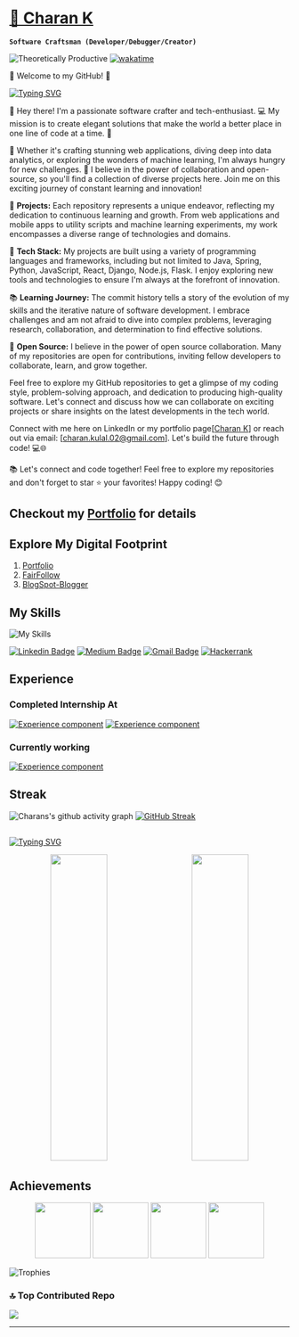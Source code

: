 # 	<a href="https://charankulal.github.io/Portfolio/">🔱 Charan K</a>
**`Software Craftsman (Developer/Debugger/Creator)`**


![Theoretically Productive](https://img.shields.io/badge/THEORETICALLY-PRODUCTIVE-blueviolet) [![wakatime](https://wakatime.com/badge/user/79de3fe8-e456-4821-bdee-dd57a4f84211.svg)](https://wakatime.com/@79de3fe8-e456-4821-bdee-dd57a4f84211)

🌟 Welcome to my GitHub! 🌟

[![Typing SVG](https://readme-typing-svg.demolab.com?font=Consolas&duration=1000&pause=500&color=F7291D&background=234C1300&width=435&lines=Hey%2C+I+Am+Charan+K;Welcome+to+My+GITHUB+%E2%98%A2%EF%B8%8F)](https://git.io/typing-svg)

👋 Hey there! I'm  a passionate software crafter and tech-enthusiast. 💻 My mission is to create elegant solutions that make the world a better place in one line of code at a time. 🚀

🎨 Whether it's crafting stunning web applications, diving deep into data analytics, or exploring the wonders of machine learning, I'm always hungry for new challenges. 🌌 I believe in the power of collaboration and open-source, so you'll find a collection of diverse projects here. Join me on this exciting journey of constant learning and innovation!

🚀 **Projects:** Each repository represents a unique endeavor, reflecting my dedication to continuous learning and growth. From web applications and mobile apps to utility scripts and machine learning experiments, my work encompasses a diverse range of technologies and domains.

🔧 **Tech Stack:** My projects are built using a variety of programming languages and frameworks, including but not limited to Java, Spring, Python, JavaScript, React, Django, Node.js, Flask. I enjoy exploring new tools and technologies to ensure I'm always at the forefront of innovation.

📚 **Learning Journey:** The commit history tells a story of the evolution of my skills and the iterative nature of software development. I embrace challenges and am not afraid to dive into complex problems, leveraging research, collaboration, and determination to find effective solutions.

🌟 **Open Source:** I believe in the power of open source collaboration. Many of my repositories are open for contributions, inviting fellow developers to collaborate, learn, and grow together.

Feel free to explore my GitHub repositories to get a glimpse of my coding style, problem-solving approach, and dedication to producing high-quality software. Let's connect and discuss how we can collaborate on exciting projects or share insights on the latest developments in the tech world.

Connect with me here on LinkedIn or my portfolio page[<a href="https://charankulal.github.io/Portfolio">Charan K</a>] or reach out via email: [charan.kulal.02@gmail.com]. Let's build the future through code! 💻🌐

📚 Let's connect and code together! Feel free to explore my repositories and don't forget to star ⭐️ your favorites! Happy coding! 😊

## Checkout my <a href="https://charankulal.github.io/Portfolio" type="button">Portfolio</a> for details

## Explore My Digital Footprint

1.  <a href="https://charankulal.github.io/Portfolio" type="button">Portfolio</a>
2.   <a href="https://charankulal.github.io/FairFollow" type="button">FairFollow</a>
3.   <a href="https://solutionsbycherry.blogspot.com/" type="button">BlogSpot-Blogger</a>

## My Skills

![My Skills](https://skillicons.dev/icons?i=java,py,javascript,typescript,html,css,c,cpp,bootstrap,spring,angular,tailwind,react,next,nodejs,django,mysql,postgresql,mongodb,maven,gradle,git,github,vscode,idea)


 
<p align="center">

   [![Linkedin Badge](https://img.shields.io/badge/-charankulal-blue?style=flat-square&logo=Linkedin&logoColor=white&link=https://www.linkedin.com/in/)](https://www.linkedin.com/in/charan-kulal/)
[![Medium Badge](https://img.shields.io/badge/-charan-03a57a?style=flat-square&labelColor=000000&logo=Medium&link=https:https://medium.com/@geekycherryin)](https://medium.com/@geekycherryin)
[![Gmail Badge](https://img.shields.io/badge/-charan.kulal.02@gmail.com-c14438?style=flat-square&logo=Gmail&logoColor=white&link=mailto:charan.kulal.02@gmail.com)](mailto:charan.kulal.02@gmail.com)
[![Hackerrank](https://img.shields.io/badge/-charan-2EC866?style=flat-square&logo=HackerRank&logoColor=white&link=https://www.hackerrank.com/charankulal0241/)](https://www.hackerrank.com/charankulal0241)

</p>


## Experience
### Completed Internship At
[![Experience component](https://readme-components.vercel.app/api?component=experience&company=persistent)](https://github.com/harish-sethuraman/readme-components)
[![Experience component](https://readme-components.vercel.app/api?component=experience&company=vraio)](https://github.com/harish-sethuraman/readme-components)
### Currently working
[![Experience component](https://readme-components.vercel.app/api?component=experience&company=egdk)](https://github.com/harish-sethuraman/readme-components)


## Streak
![Charans's github activity graph](https://github-readme-activity-graph.vercel.app/graph?username=charankulal&bg_color=fffff0&color=708090&line=24292e&point=24292e&area=true&hide_border=true)
   [![GitHub Streak](https://streak-stats.demolab.com/?user=charankulal)](https://git.io/streak-stats)

##

[![Typing SVG](https://readme-typing-svg.demolab.com?font=Algerian&duration=500&pause=700&color=ffffff&background=234C1300&width=435&lines=My+Github+Stats+📈)](https://git.io/typing-svg)

<p align="center">

   <img src="https://github-readme-stats.vercel.app/api/wakatime?username=charankulal" height="550" width="45%" />
  &nbsp;&nbsp;&nbsp;&nbsp;&nbsp;
    <img src="https://github-readme-stats.vercel.app/api/top-langs/?username=charankulal&hide_progress=false&PAT_1" height="550" width="45%" />


</p>


   

## Achievements
<p align="center">
<img src="https://github.com/charankulal/charankulal/assets/78293787/a85fb58e-425d-4da7-8d9e-7296e68c5a7c" width="100px"/>
<img src="https://github.com/charankulal/charankulal/assets/78293787/cce5be39-04f6-4c2e-9d11-50a696007610" width="100px"/>
<img src="https://github.com/charankulal/charankulal/assets/78293787/f63ff918-aa7c-44e7-b54b-8c919c5a9a46" width="100px"/>
<img src="https://github.com/charankulal/charankulal/assets/78293787/7dea4c85-e0df-401d-a5a8-9c4f9e3a2b9b" width="100px"/>

</p>

![Trophies](https://github-profile-trophy.vercel.app/?username=charankulal&theme=onedark)

### 🔝 Top Contributed Repo
![](https://github-contributor-stats.vercel.app/api?username=charankulal&limit=5&theme=dark&combine_all_yearly_contributions=true)



---

